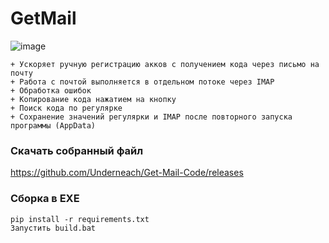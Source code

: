 # GetMail

![image](https://github.com/Underneach/Get-Mail-Code/assets/137613889/1766eb66-41f2-4347-951b-0b88001e4c31)

    + Ускоряет ручную регистрацию акков с получением кода через письмо на почту
    + Работа с почтой выполняется в отдельном потоке через IMAP
    + Обработка ошибок
    + Копирование кода нажатием на кнопку
    + Поиск кода по регулярке
    + Сохранение значений регулярки и IMAP после повторного запуска программы (AppData)


### Скачать собранный файл
https://github.com/Underneach/Get-Mail-Code/releases


### Сборка в EXE
    pip install -r requirements.txt
    Запустить build.bat
